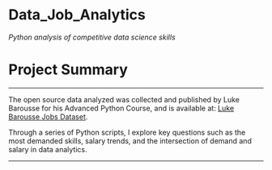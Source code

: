 # Data_Job_Analytics
*Python analysis of competitive data science skills*

# Project Summary
---
 The open source data analyzed was collected and published by Luke Barousse for his Advanced Python Course, and is available at: [Luke Barousse Jobs Dataset](https://huggingface.co/datasets/lukebarousse/data_jobs). 
 
 Through a series of Python scripts, I explore key questions such as the most demanded skills, salary trends, and the intersection of demand and salary in data analytics.

---
